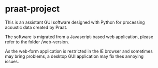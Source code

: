 # praat-project
This is an assistant GUI software designed with Python for processing acoustic data created by Praat.  

The software is migrated from a Javascript-based web application, please refer to the folder /web-version.  

As the web-form application is restricted in the IE browser and sometimes may bring problems, a desktop GUI application may fix thes annoying issues.  


